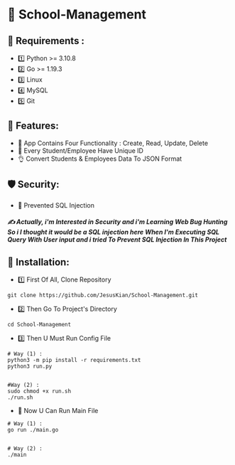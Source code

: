 # 🏫 School-Management

## 👀 Requirements :
- 1️⃣ Python >= 3.10.8
- 2️⃣ Go >= 1.19.3
- 3️⃣ Linux
- 4️⃣ MySQL
- 5️⃣ Git

## 🦾 Features:
- 🤘 App Contains Four Functionality : Create, Read, Update, Delete
- 👊 Every Student/Employee Have Unique ID
- 👌 Convert Students & Employees Data To JSON Format

## 🛡 Security:
- 🤙 Prevented SQL Injection
##### ✍️ Actually, i'm Interested in Security and i'm Learning Web Bug Hunting So i I thought it would be a SQL injection here When I'm Executing SQL Query With User input and i tried To Prevent SQL Injection In This Project

## 🏁 Installation:
- 1️⃣ First Of All, Clone Repository
```
git clone https://github.com/JesusKian/School-Management.git
```

- 2️⃣ Then Go To Project's Directory
```
cd School-Management
```


- 3️⃣ Then U Must Run Config File
```
# Way (1) :
python3 -m pip install -r requirements.txt
python3 run.py


#Way (2) :
sudo chmod +x run.sh
./run.sh
```

- 🎒 Now U Can Run Main File
```
# Way (1) :
go run ./main.go


# Way (2) :
./main
```

